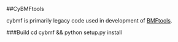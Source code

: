 ##CyBMFtools

cybmf is primarily legacy code used in development of [BMFtools](https://github.com/ARUP-NGS/BMFtools).

###Build
cd cybmf && python setup.py install
